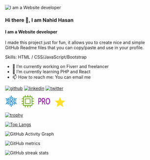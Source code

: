 ![I am a Website developer](https://appsmaventech.com/assets/images/blog/the-future-of-web-development.png)
### Hi there 👋, I am Nahid Hasan
#### I am a Website developer


I made this project just for fun, it allows you to create nice and simple GitHub Readme files that you can copy/paste and use in your profile.

Skills: HTML / CSS/JavaScript/Bootstrap

- 🔭 I’m currently working on Fiverr and freelancer 
- 🌱 I’m currently learning PHP and React 
- 📫 How to reach me: You can email me 


[<img src='https://cdn.jsdelivr.net/npm/simple-icons@3.0.1/icons/github.svg' alt='github' height='40'>](https://github.com/nahidreyad206)  [<img src='https://cdn.jsdelivr.net/npm/simple-icons@3.0.1/icons/linkedin.svg' alt='linkedin' height='40'>](https://www.linkedin.com/in/nahidreyad206/)  [<img src='https://cdn.jsdelivr.net/npm/simple-icons@3.0.1/icons/twitter.svg' alt='twitter' height='40'>](https://twitter.com/ReyadNahid)  

<a href='https://archiveprogram.github.com/'><img src='https://raw.githubusercontent.com/acervenky/animated-github-badges/master/assets/acbadge.gif' width='40' height='40'></a> <a href='https://docs.github.com/en/developers'><img src='https://raw.githubusercontent.com/acervenky/animated-github-badges/master/assets/devbadge.gif' width='40' height='40'></a> <a href='https://github.com/pricing'><img src='https://raw.githubusercontent.com/acervenky/animated-github-badges/master/assets/pro.gif' width='40' height='40'></a> <a href='https://stars.github.com/'><img src='https://raw.githubusercontent.com/acervenky/animated-github-badges/master/assets/starbadge.gif' width='35' height='35'></a> 

[![trophy](https://github-profile-trophy.vercel.app/?username=nahidreyad206)](https://github.com/ryo-ma/github-profile-trophy)

[![Top Langs](https://github-readme-stats.vercel.app/api/top-langs/?username=nahidreyad206)](https://github.com/anuraghazra/github-readme-stats)

![GitHub Activity Graph](https://activity-graph.herokuapp.com/graph?username=nahidreyad206)  

![GitHub metrics](https://metrics.lecoq.io/nahidreyad206)  

![GitHub streak stats](https://github-readme-streak-stats.herokuapp.com/?user=nahidreyad206)  


